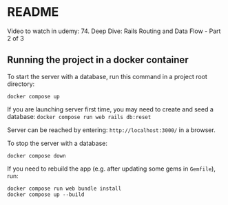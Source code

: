 # README

Video to watch in udemy: 74. Deep Dive: Rails Routing and Data Flow - Part 2 of 3

## Running the project in a docker container

To start the server with a database, run this command in a project root directory:

```
docker compose up
```

If you are launching server first time, you may need to create and seed a database: `docker compose run web rails db:reset`

Server can be reached by entering: ```http://localhost:3000/``` in a browser.

To stop the server with a database:

```
docker compose down
```

If you need to rebuild the app (e.g. after updating some gems in `Gemfile`), run:

```
docker compose run web bundle install
docker compose up --build
```
